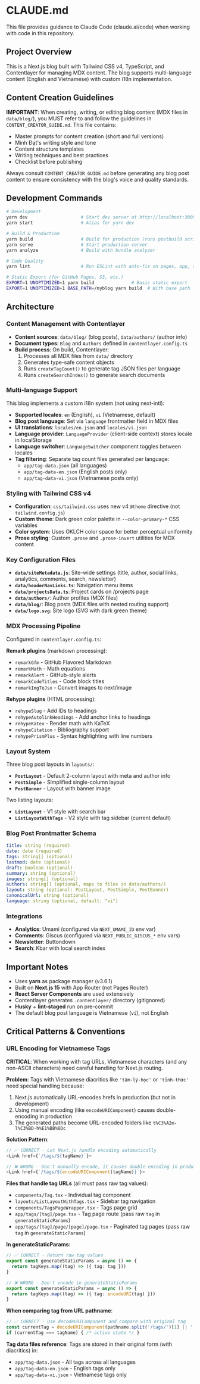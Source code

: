 # CLAUDE.md

This file provides guidance to Claude Code (claude.ai/code) when working with code in this repository.

## Project Overview

This is a Next.js blog built with Tailwind CSS v4, TypeScript, and Contentlayer for managing MDX content. The blog supports multi-language content (English and Vietnamese) with custom i18n implementation.

## Content Creation Guidelines

**IMPORTANT**: When creating, writing, or editing blog content (MDX files in `data/blog/`), you MUST refer to and follow the guidelines in `CONTENT_CREATOR_GUIDE.md`. This file contains:
- Master prompts for content creation (short and full versions)
- Minh Đạt's writing style and tone
- Content structure templates
- Writing techniques and best practices
- Checklist before publishing

Always consult `CONTENT_CREATOR_GUIDE.md` before generating any blog post content to ensure consistency with the blog's voice and quality standards.

## Development Commands

```bash
# Development
yarn dev                    # Start dev server at http://localhost:3000
yarn start                  # Alias for yarn dev

# Build & Production
yarn build                  # Build for production (runs postbuild script for tag generation)
yarn serve                  # Start production server
yarn analyze                # Build with bundle analyzer

# Code Quality
yarn lint                   # Run ESLint with auto-fix on pages, app, components, lib, layouts, scripts

# Static Export (for GitHub Pages, S3, etc.)
EXPORT=1 UNOPTIMIZED=1 yarn build              # Basic static export
EXPORT=1 UNOPTIMIZED=1 BASE_PATH=/myblog yarn build  # With base path
```

## Architecture

### Content Management with Contentlayer

- **Content sources**: `data/blog/` (blog posts), `data/authors/` (author info)
- **Document types**: `Blog` and `Authors` defined in `contentlayer.config.ts`
- **Build process**: On build, Contentlayer:
  1. Processes all MDX files from `data/` directory
  2. Generates type-safe content objects
  3. Runs `createTagCount()` to generate tag JSON files per language
  4. Runs `createSearchIndex()` to generate search documents

### Multi-language Support

This blog implements a custom i18n system (not using next-intl):

- **Supported locales**: `en` (English), `vi` (Vietnamese, default)
- **Blog post language**: Set via `language` frontmatter field in MDX files
- **UI translations**: `locales/en.json` and `locales/vi.json`
- **Language provider**: `LanguageProvider` (client-side context) stores locale in localStorage
- **Language switcher**: `LanguageSwitcher` component toggles between locales
- **Tag filtering**: Separate tag count files generated per language:
  - `app/tag-data.json` (all languages)
  - `app/tag-data-en.json` (English posts only)
  - `app/tag-data-vi.json` (Vietnamese posts only)

### Styling with Tailwind CSS v4

- **Configuration**: `css/tailwind.css` uses new v4 `@theme` directive (not `tailwind.config.js`)
- **Custom theme**: Dark green color palette in `--color-primary-*` CSS variables
- **Color system**: Uses OKLCH color space for better perceptual uniformity
- **Prose styling**: Custom `.prose` and `.prose-invert` utilities for MDX content

### Key Configuration Files

- **`data/siteMetadata.js`**: Site-wide settings (title, author, social links, analytics, comments, search, newsletter)
- **`data/headerNavLinks.ts`**: Navigation menu items
- **`data/projectsData.ts`**: Project cards on /projects page
- **`data/authors/`**: Author profiles (MDX files)
- **`data/blog/`**: Blog posts (MDX files with nested routing support)
- **`data/logo.svg`**: Site logo (SVG with dark green theme)

### MDX Processing Pipeline

Configured in `contentlayer.config.ts`:

**Remark plugins** (markdown processing):
- `remarkGfm` - GitHub Flavored Markdown
- `remarkMath` - Math equations
- `remarkAlert` - GitHub-style alerts
- `remarkCodeTitles` - Code block titles
- `remarkImgToJsx` - Convert images to next/image

**Rehype plugins** (HTML processing):
- `rehypeSlug` - Add IDs to headings
- `rehypeAutolinkHeadings` - Add anchor links to headings
- `rehypeKatex` - Render math with KaTeX
- `rehypeCitation` - Bibliography support
- `rehypePrismPlus` - Syntax highlighting with line numbers

### Layout System

Three blog post layouts in `layouts/`:
- **`PostLayout`** - Default 2-column layout with meta and author info
- **`PostSimple`** - Simplified single-column layout
- **`PostBanner`** - Layout with banner image

Two listing layouts:
- **`ListLayout`** - V1 style with search bar
- **`ListLayoutWithTags`** - V2 style with tag sidebar (current default)

### Blog Post Frontmatter Schema

```yaml
title: string (required)
date: date (required)
tags: string[] (optional)
lastmod: date (optional)
draft: boolean (optional)
summary: string (optional)
images: string[] (optional)
authors: string[] (optional, maps to files in data/authors/)
layout: string (optional: PostLayout, PostSimple, PostBanner)
canonicalUrl: string (optional)
language: string (optional, default: "vi")
```

### Integrations

- **Analytics**: Umami (configured via `NEXT_UMAMI_ID` env var)
- **Comments**: Giscus (configured via `NEXT_PUBLIC_GISCUS_*` env vars)
- **Newsletter**: Buttondown
- **Search**: Kbar with local search index

## Important Notes

- Uses **yarn** as package manager (v3.6.1)
- Built on **Next.js 15** with App Router (not Pages Router)
- **React Server Components** are used extensively
- Contentlayer generates `.contentlayer/` directory (gitignored)
- **Husky** + **lint-staged** run on pre-commit
- The default blog post language is Vietnamese (`vi`), not English

## Critical Patterns & Conventions

### URL Encoding for Vietnamese Tags

**CRITICAL**: When working with tag URLs, Vietnamese characters (and any non-ASCII characters) need careful handling for Next.js routing.

**Problem**: Tags with Vietnamese diacritics like `'tâm-lý-học'` or `'tỉnh-thức'` need special handling because:
1. Next.js automatically URL-encodes hrefs in production (but not in development)
2. Using manual encoding (like `encodeURIComponent`) causes double-encoding in production
3. The generated paths become URL-encoded folders like `t%C3%A2m-l%C3%BD-h%E1%BB%8Dc`

**Solution Pattern**:
```typescript
// ✅ CORRECT - Let Next.js handle encoding automatically
<Link href={`/tags/${tagName}`}>

// ❌ WRONG - Don't manually encode, it causes double-encoding in production
<Link href={`/tags/${encodeURIComponent(tagName)}`}>
```

**Files that handle tag URLs** (all must pass raw tag values):
- `components/Tag.tsx` - Individual tag component
- `layouts/ListLayoutWithTags.tsx` - Sidebar tag navigation
- `components/TagsPageWrapper.tsx` - Tags page grid
- `app/tags/[tag]/page.tsx` - Tag page route (pass raw `tag` in `generateStaticParams`)
- `app/tags/[tag]/page/[page]/page.tsx` - Paginated tag pages (pass raw `tag` in `generateStaticParams`)

**In generateStaticParams**:
```typescript
// ✅ CORRECT - Return raw tag values
export const generateStaticParams = async () => {
  return tagKeys.map((tag) => ({ tag: tag }))
}

// ❌ WRONG - Don't encode in generateStaticParams
export const generateStaticParams = async () => {
  return tagKeys.map((tag) => ({ tag: encodeURI(tag) }))
}
```

**When comparing tag from URL pathname**:
```typescript
// ✅ CORRECT - Use decodeURIComponent and compare with original tag
const currentTag = decodeURIComponent(pathname.split('/tags/')[1] || '')
if (currentTag === tagName) { /* active state */ }
```

**Tag data files reference**: Tags are stored in their original form (with diacritics) in:
- `app/tag-data.json` - All tags across all languages
- `app/tag-data-en.json` - English tags only
- `app/tag-data-vi.json` - Vietnamese tags only


